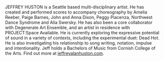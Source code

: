 JEFFREY HUSTON is a Seattle based multi-disciplinary artist. He has created
and performed scores to accompany choreography by Amelia Reeber, Paige Barnes,
John and Anna Dixon, Peggy Piacenza, Northwest Dance Syndrome and Alia
Swersky. He has also been a core collaborator with Degenerate Art Ensemble,
and an artist in residence with PROJECT:Space Available. He is currently
exploring the expressive potential of sound in a variety of contexts, including
the experimental duet: Dead Hot. He is also investigating his relationship to song writing,
notation, impulse and intentionality. Jeff holds a Bachelors of Music from
Cornish College of the Arts. Find out more at [jeffreyalanhuston.com](http://jeffreyalanhuston.com).